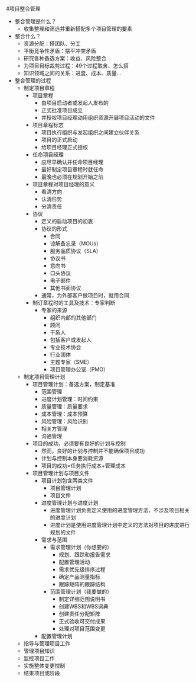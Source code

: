#项目整合管理
- 整合管理是什么？
	- 收集整理和筛选并重新搭配多个项目管理的要素
- 整合什么？
	- 资源分配：搭团队、分工
	- 平衡竞争性矛盾：摆平冲突矛盾
	- 研究各种备选方案：收益、风险整合
	- 为项目目标裁剪过程：49个过程取舍、怎么搭
	- 知识领域之间的关系：进度、成本、质量...
- 整合管理的过程
	- 制定项目章程
		- 项目章程
			- 由项目启动者或发起人发布的
			- 正式批准项目成立
			- 并授权项目经理动用组织资源开展项目活动的文件
		- 项目章程标志
			- 项目执行组织与发起组织之间建立伙伴关系
			- 项目的正式启动
			- 给项目经理正式授权
		- 任命项目经理
			- 应尽早确认并任命项目经理
			- 最好制定项目章程时就任命
			- 最晚也必须在规划开始之前
		- 项目章程对项目经理的意义
			- 看清方向
			- 认清形势
			- 分清责任
		- 协议
			- 定义的启动项目的初衷
			- 协议的形式
				- 合同
				- 谅解备忘录（MOUs）
				- 服务品质协议（SLA）
				- 协议书
				- 意向书
				- 口头协议
				- 电子邮件
				- 其他书面协议
			- 通常，为外部客户做项目时，就用合同
		- 制订章程时的工具及技术：专家判断
			- 专家的来源
				- 组织内部的其他部门
				- 顾问
				- 干系人
				- 包括客户或发起人
				- 专业技术协会
				- 行业团体
				- 主题专家（SME）
				- 项目管理办公室（PMO）
	- 制定项目管理计划
		- 项目管理计划：备选方案，制定基准
			- 范围管理
			- 进度计划管理：时间约束
			- 质量管理：质量要求
			- 成本管理：成本预算
			- 风险管理：风险识别
			- 相关方管理
			- 沟通管理
		- 项目的成功，必须要有良好的计划与控制
			- 然而，良好的计划与控制并不能确保项目成功
			- 计划与控制本身要消耗资源
			- 项目的成功=任务执行成本+管理成本
		- 项目管理计划与项目文件
			- 项目计划包含两类文件
				- 项目管理计划
				- 项目文件
			- 进度管理计划与进度计划
				- 进度管理计划负责定义使用的进度管理方法，不涉及项目相关的进度计划
				- 进度计划是使用进度管理计划中定义的方法对项目的进度进行规划的文件
			- 需求与范围
				- 需求管理计划（你想要的）
					- 规划、跟踪和报告需求
					- 配置管理活动
					- 需求优先级排序过程
					- 确定产品测量指标
					- 跟踪矩阵的跟踪结构
				- 范围管理计划（我要做的）
					- 制定详细范围说明书
					- 创建WBS和WBS词典
					- 创建责任分配矩阵
					- 正式验收可交付成果
					- 处理对项目范围变更
			- 配置管理计划
	- 指导与管理项目工作
	- 管理项目知识
	- 监控项目工作
	- 实施整体变更控制
	- 结束项目或阶段